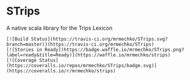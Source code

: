 # STrips
A native scala library for the Trips Lexicon

```
[![Build Status](https://travis-ci.org/mrmechko/STrips.svg?branch=master)](https://travis-ci.org/mrmechko/STrips)
[![Stories in Ready](https://badge.waffle.io/mrmechko/STrips.png?label=ready&title=Ready)](https://waffle.io/mrmechko/strips)
[![Coverage Status](https://coveralls.io/repos/mrmechko/STrips/badge.svg)](https://coveralls.io/r/mrmechko/strips)
```
